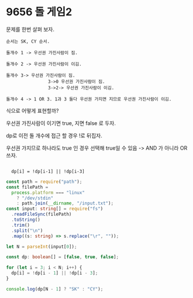 # 9656 돌 게임2

문제를 한번 살펴 보자.

```
순서는 SK, CY 순서.

돌개수 1 -> 우선권 가진사람이 짐.

돌개수 2 -> 우선권 가진사람이 이김.

돌개수 3-> 우선권 가진사람이 짐.
                3->0 우선권 가진사람이 짐.
                3->2-> 우선권 가진사람이 이김.

돌개수 4 -> 1 OR 3. 1과 3 둘다 우선권 가지면 지므로 우선권 가진사람이 이김.
```

식으로 어떻게 표현할까?

우선권 가진사람이 이기면 true, 지면 false 로 두자.

dp로 이전 돌 개수에 접근 할 경우 !로 뒤집자.

우선권 가지므로 하나라도 true 인 경우 선택해 true일 수 있음 -> AND 가 아니라 OR 쓰자.

```

  dp[i] = !dp[i-1] || !dp[i-3]

```

```typescript
const path = require("path");
const filePath =
  process.platform === "linux"
    ? "/dev/stdin"
    : path.join(__dirname, "/input.txt");
const input: string[] = require("fs")
  .readFileSync(filePath)
  .toString()
  .trim()
  .split("\n")
  .map((s: string) => s.replace("\r", ""));

let N = parseInt(input[0]);

const dp: boolean[] = [false, true, false];

for (let i = 3; i < N; i++) {
  dp[i] = !dp[i - 1] || !dp[i - 3];
}

console.log(dp[N - 1] ? "SK" : "CY");
```
